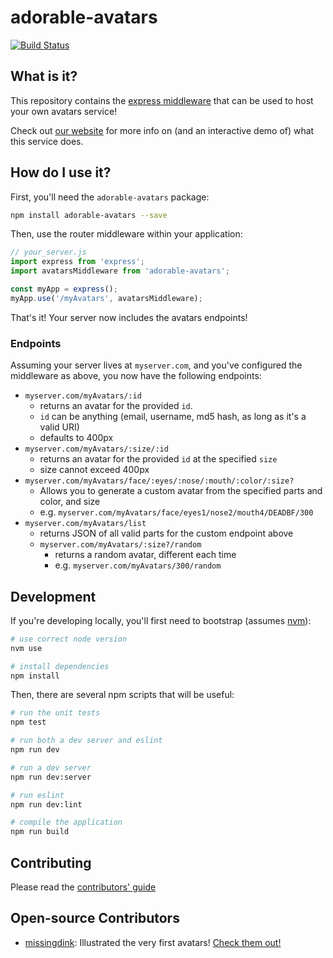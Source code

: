 # adorable-avatars
[![Build Status](https://travis-ci.org/adorableio/avatars-api-middleware.svg)](https://travis-ci.org/adorableio/avatars-api-middleware)

## What is it?
This repository contains the [express middleware](https://expressjs.com/en/guide/using-middleware.html#middleware.router) that can be used to host your own avatars service!

Check out [our website](http://avatars.adorable.io/) for more info on (and an interactive demo of) what this service does.

## How do I use it?
First, you'll need the `adorable-avatars` package:

```bash
npm install adorable-avatars --save
```

Then, use the router middleware within your application:

```js
// your_server.js
import express from 'express';
import avatarsMiddleware from 'adorable-avatars';

const myApp = express();
myApp.use('/myAvatars', avatarsMiddleware);
```

That's it! Your server now includes the avatars endpoints!

### Endpoints
Assuming your server lives at `myserver.com`, and you've configured the middleware as above, you now have the following endpoints:

* `myserver.com/myAvatars/:id`
    * returns an avatar for the provided `id`.
    * `id` can be anything (email, username, md5 hash, as long as it's a valid URI)
    * defaults to 400px
* `myserver.com/myAvatars/:size/:id`
    * returns an avatar for the provided `id` at the specified `size`
    * size cannot exceed 400px
* `myserver.com/myAvatars/face/:eyes/:nose/:mouth/:color/:size?`
    * Allows you to generate a custom avatar from the specified parts and color, and size
    * e.g. `myserver.com/myAvatars/face/eyes1/nose2/mouth4/DEADBF/300`
* `myserver.com/myAvatars/list`
    * returns JSON of all valid parts for the custom endpoint above
  * `myserver.com/myAvatars/:size?/random`
      * returns a random avatar, different each time
      * e.g. `myserver.com/myAvatars/300/random`


## Development
If you're developing locally, you'll first need to bootstrap (assumes [nvm](https://github.com/creationix/nvm)):

```bash
# use correct node version
nvm use

# install dependencies
npm install
```

Then, there are several npm scripts that will be useful:

```bash
# run the unit tests
npm test

# run both a dev server and eslint
npm run dev

# run a dev server
npm run dev:server

# run eslint
npm run dev:lint

# compile the application
npm run build
```

## Contributing

Please read the [contributors' guide](CONTRIBUTING.md)

## Open-source Contributors

* [missingdink](https://twitter.com/missingdink): Illustrated the very first avatars! [Check them out!](http://api.adorable.io/avatar/hi_mom)
